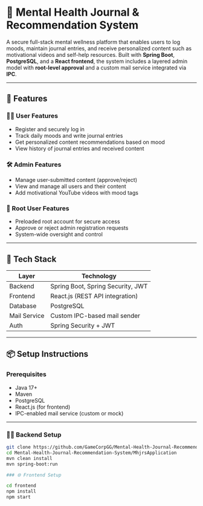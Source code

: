 # 🧠 Mental Health Journal & Recommendation System

A secure full-stack mental wellness platform that enables users to log moods, maintain journal entries, and receive personalized content such as motivational videos and self-help resources. Built with **Spring Boot**, **PostgreSQL**, and a **React frontend**, the system includes a layered admin model with **root-level approval** and a custom mail service integrated via **IPC**.

---

## 🚀 Features

### 🧘‍♀️ User Features
- Register and securely log in
- Track daily moods and write journal entries
- Get personalized content recommendations based on mood
- View history of journal entries and received content

### 🛠️ Admin Features
- Manage user-submitted content (approve/reject)
- View and manage all users and their content
- Add motivational YouTube videos with mood tags

### 🔐 Root User Features
- Preloaded root account for secure access
- Approve or reject admin registration requests
- System-wide oversight and control

---

## 🧰 Tech Stack

| Layer       | Technology                           |
|-------------|--------------------------------------|
| Backend     | Spring Boot, Spring Security, JWT    |
| Frontend    | React.js (REST API integration)      |
| Database    | PostgreSQL                           |
| Mail Service| Custom IPC-based mail sender         |
| Auth        | Spring Security + JWT                |

---

## 📦 Setup Instructions

### Prerequisites
- Java 17+
- Maven
- PostgreSQL
- React.js (for frontend)
- IPC-enabled mail service (custom or mock)

---

### 🧑‍💻 Backend Setup

```bash
git clone https://github.com/GameCorpGG/Mental-Health-Journal-Recommendation-System.git
cd Mental-Health-Journal-Recommendation-System/MhjrsApplication
mvn clean install
mvn spring-boot:run

### 🌐 Frontend Setup

cd frontend
npm install
npm start
